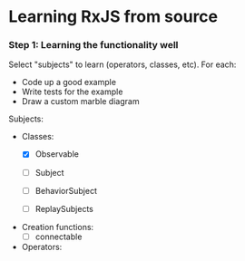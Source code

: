 # Learning RxJS from source

### Step 1: Learning the functionality well

Select "subjects" to learn (operators, classes, etc). For each:

- Code up a good example
- Write tests for the example
- Draw a custom marble diagram

Subjects:

- Classes:
	- [x] Observable
	- [ ] Subject
	- [ ] BehaviorSubject
	- [ ] ReplaySubjects


- Creation functions:
	- [ ] connectable

- Operators:

